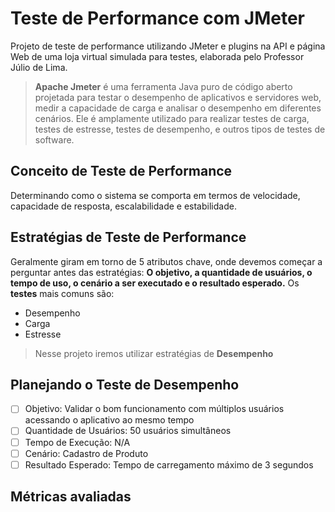 # Teste de Performance com JMeter 

Projeto de teste de performance utilizando JMeter e plugins na API e página Web de uma loja virtual simulada para testes, elaborada pelo Professor Júlio de Lima.

> **Apache Jmeter** é uma ferramenta Java puro de código aberto projetada para testar o desempenho de aplicativos e servidores web, medir a capacidade de carga e analisar o desempenho em diferentes cenários. Ele é amplamente utilizado para realizar testes de carga, testes de estresse, testes de desempenho, e outros tipos de testes de software.

 

## Conceito de Teste de Performance 

Determinando como o sistema se comporta em termos de velocidade, capacidade de resposta, escalabilidade e estabilidade.

## Estratégias de Teste de Performance

Geralmente giram em torno de 5 atributos chave, onde devemos começar a perguntar antes das estratégias: 
**O objetivo, a quantidade de usuários, o tempo de uso, o cenário a ser executado e o resultado esperado.**
Os **testes** mais comuns são:
-   Desempenho
-   Carga
-   Estresse

> Nesse projeto iremos utilizar estratégias de **Desempenho**

## Planejando o Teste de Desempenho

 - [ ] Objetivo: Validar o bom funcionamento com múltiplos usuários acessando o aplicativo ao mesmo tempo
 - [ ] Quantidade de Usuários: 50 usuários simultâneos
 - [ ] Tempo de Execução: N/A
 - [ ] Cenário: Cadastro de Produto
 - [ ]  Resultado Esperado: Tempo de carregamento máximo de 3 segundos

> 

## Métricas avaliadas
